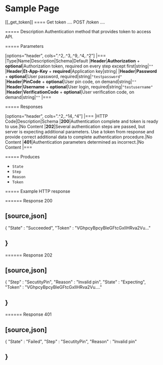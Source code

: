 # Sample Page

\[\[\_get\_token\]\] ==== Get token .... POST /token ....

===== Description Authentication method that provides token to access API.

===== Parameters

\[options="header", cols=".^2,.^3,.^9,.^4,.^2"\] \|=== \|Type\|Name\|Description\|Schema\|Default \|**Header**\|**Authorization** + **optional**\|Authorization token, required on every step except first\|string\|`""` \|**Header**\|**Et-App-Key** + **required**\|Application key\|string\| \|**Header**\|**Password** + **optional**\|User password, required\|string\|`"testpassword"` \|**Header**\|**PinCode** + **optional**\|User pin code, on demand\|string\|`""` \|**Header**\|**Username** + **optional**\|User login, required\|string\|`"testusername"` \|**Header**\|**VerificationCode** + **optional**\|User verification code, on demand\|string\|`""` \|===

===== Responses

\[options="header", cols=".^2,.^14,.^4"\] \|=== \|HTTP Code\|Description\|Schema \|**200**\|Authentication complete and token is ready to use.\|No Content \|**202**\|Several authentication steps are passed, but server is expecting additional parameters. Use a token from response and provide correct additional data to complete authentication procedure.\|No Content \|**401**\|Authentication parameters determined as incorrect.\|No Content \|===

===== Produces

* `State`
* `Step`
* `Reason`
* `Token`

===== Example HTTP response

====== Response 200

## \[source,json\]

{ "State" : "Succeeded", "Token" : "VGhpcyBpcyBleGFtcGxlIHRva2Vu..."

## }

====== Response 202

## \[source,json\]

{ "Step" : "SecutityPin", "Reason" : "Invalid pin", "State" : "Expecting", "Token" : "VGhpcyBpcyBleGFtcGxlIHRva2Vu...."

## }

====== Response 401

## \[source,json\]

{ "State" : "Failed", "Step" : "SecutityPin", "Reason" : "Invalid pin"

## }

